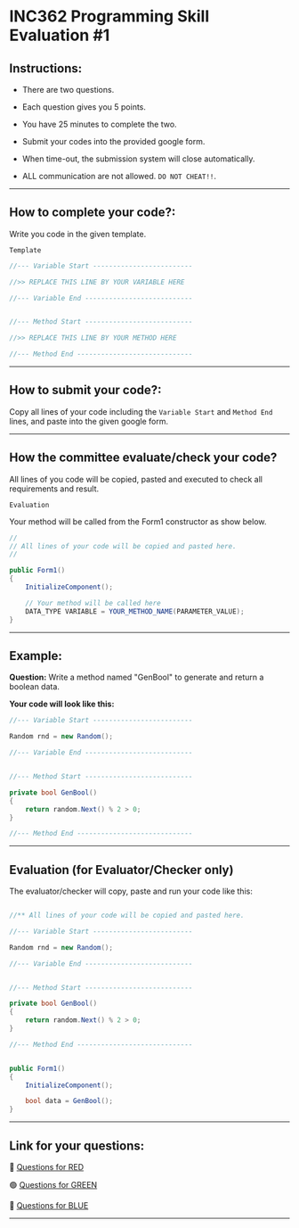 # INC362 Programming Skill Evaluation #1

## Instructions:

- There are two questions.

- Each question gives you 5 points.

- You have 25 minutes to complete the two.

- Submit your codes into the provided google form.

- When time-out, the submission system will close automatically.

- ALL communication are not allowed. `DO NOT CHEAT!!`.

---

## How to complete your code?:

Write you code in the given template.


`Template`

``` C#
//--- Variable Start -------------------------

//>> REPLACE THIS LINE BY YOUR VARIABLE HERE

//--- Variable End ---------------------------


//--- Method Start ---------------------------

//>> REPLACE THIS LINE BY YOUR METHOD HERE

//--- Method End -----------------------------
```

---

## How to submit your code?:

Copy all lines of your code including the `Variable Start` and `Method End` lines, and paste into the given google form.  

---

## How the committee evaluate/check your code?
All lines of you code will be copied, pasted and executed to check all requirements and result.


`Evaluation`

Your method will be called from the Form1 constructor as show below.

``` C#
//
// All lines of your code will be copied and pasted here.
//

public Form1()
{
    InitializeComponent();

    // Your method will be called here
    DATA_TYPE VARIABLE = YOUR_METHOD_NAME(PARAMETER_VALUE);
}
```

---

## Example:

**Question:** Write a method named "GenBool" to generate and return a boolean data.

**Your code will look like this:**

```C#
//--- Variable Start -------------------------

Random rnd = new Random();

//--- Variable End ---------------------------


//--- Method Start ---------------------------

private bool GenBool()
{
    return random.Next() % 2 > 0;
}

//--- Method End -----------------------------
```

---


## Evaluation (for Evaluator/Checker only)

The evaluator/checker will copy, paste and run your code like this:

```C#

//** All lines of your code will be copied and pasted here.

//--- Variable Start -------------------------

Random rnd = new Random();

//--- Variable End ---------------------------


//--- Method Start ---------------------------

private bool GenBool()
{
    return random.Next() % 2 > 0;
}

//--- Method End -----------------------------


public Form1()
{
    InitializeComponent();

    bool data = GenBool();
}
```

---

## Link for your questions:

🔴 [Questions for RED](https://github.com/drsanti/temporal-repository/blob/main/G1-RED/Questions.md)

🟢 [Questions for GREEN](https://github.com/drsanti/temporal-repository/blob/main/G2-GREEN/Questions.md)

🔵 [Questions for BLUE](https://github.com/drsanti/temporal-repository/blob/main/G2-BLUE/Questions.md)

---